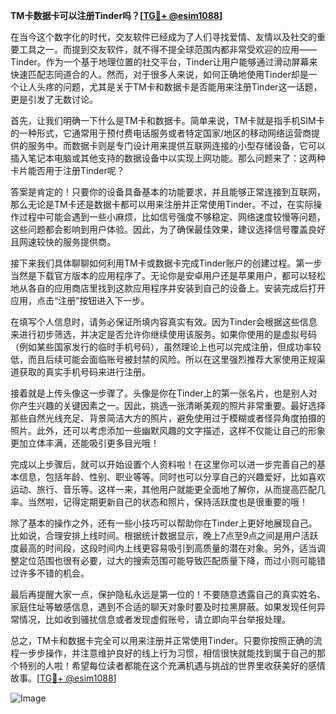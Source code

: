 **TM卡数据卡可以注册Tinder吗？[[TG💪+ @esim1088](https://t.me/s/esim1088)]**

在当今这个数字化的时代，交友软件已经成为了人们寻找爱情、友情以及社交的重要工具之一。而提到交友软件，就不得不提全球范围内都非常受欢迎的应用——Tinder。作为一个基于地理位置的社交平台，Tinder让用户能够通过滑动屏幕来快速匹配志同道合的人。然而，对于很多人来说，如何正确地使用Tinder却是一个让人头疼的问题，尤其是关于TM卡和数据卡是否能用来注册Tinder这一话题，更是引发了无数讨论。

首先，让我们明确一下什么是TM卡和数据卡。简单来说，TM卡就是指手机SIM卡的一种形式，它通常用于预付费电话服务或者特定国家/地区的移动网络运营商提供的服务中。而数据卡则是专门设计用来提供互联网连接的小型存储设备，它可以插入笔记本电脑或其他支持的数据设备中以实现上网功能。那么问题来了：这两种卡片能否用于注册Tinder呢？

答案是肯定的！只要你的设备具备基本的功能要求，并且能够正常连接到互联网，那么无论是TM卡还是数据卡都可以用来注册并正常使用Tinder。不过，在实际操作过程中可能会遇到一些小麻烦，比如信号强度不够稳定、网络速度较慢等问题，这些问题都会影响到用户体验。因此，为了确保最佳效果，建议选择信号覆盖良好且网速较快的服务提供商。

接下来我们具体聊聊如何利用TM卡或数据卡完成Tinder账户的创建过程。第一步当然是下载官方版本的应用程序了。无论你是安卓用户还是苹果用户，都可以轻松地从各自的应用商店里找到这款应用程序并安装到自己的设备上。安装完成后打开应用，点击“注册”按钮进入下一步。

在填写个人信息时，请务必保证所填内容真实有效。因为Tinder会根据这些信息来进行初步筛选，并决定是否允许你继续使用该服务。如果你使用的是虚拟号码（例如某些国家发行的临时手机号码），虽然理论上也可以完成注册，但成功率较低，而且后续可能会面临账号被封禁的风险。所以在这里强烈推荐大家使用正规渠道获取的真实手机号码来进行注册。

接着就是上传头像这一步骤了。头像是你在Tinder上的第一张名片，也是别人对你产生兴趣的关键因素之一。因此，挑选一张清晰美观的照片非常重要。最好选择那些自然光线充足、背景简洁大方的照片，避免使用过于模糊或者怪异角度拍摄的照片。此外，还可以考虑添加一些幽默风趣的文字描述，这样不仅能让自己的形象更加立体丰满，还能吸引更多目光哦！

完成以上步骤后，就可以开始设置个人资料啦！在这里你可以进一步完善自己的基本信息，包括年龄、性别、职业等等。同时也可以分享自己的兴趣爱好，比如喜欢运动、旅行、音乐等。这样一来，其他用户就能更全面地了解你，从而提高匹配几率。当然啦，记得定期更新自己的状态和照片，保持活跃度也是很重要的哦！

除了基本的操作之外，还有一些小技巧可以帮助你在Tinder上更好地展现自己。比如说，合理安排上线时间。根据统计数据显示，晚上7点至9点之间是用户活跃度最高的时间段，这段时间内上线更容易吸引到高质量的潜在对象。另外，适当调整定位范围也很有必要，过大的搜索范围可能导致匹配质量下降，而过小则可能错过许多不错的机会。

最后再提醒大家一点，保护隐私永远是第一位的！不要随意透露自己的真实姓名、家庭住址等敏感信息，遇到不合适的聊天对象时要及时拉黑屏蔽。如果发现任何异常情况，比如收到骚扰信息或者发现虚假账号，请立即向平台举报处理。

总之，TM卡和数据卡完全可以用来注册并正常使用Tinder。只要你按照正确的流程一步步操作，并注意维护良好的线上行为习惯，相信很快就能找到属于自己的那个特别的人啦！希望每位读者都能在这个充满机遇与挑战的世界里收获美好的感情故事。[[TG💪+ @esim1088](https://t.me/s/esim1088)]

![Image](https://i.postimg.cc/4NQfJmqS/Snipaste-2025-05-13-00-14-12.png)